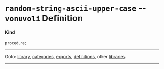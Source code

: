 

<a id='definition__vonuvoli__random-string-ascii-upper-case'></a>

# `random-string-ascii-upper-case` -- `vonuvoli` Definition


<a id='definition__vonuvoli__random-string-ascii-upper-case__kind'></a>

#### Kind

`procedure`;

----

Goto: [library](../../vonuvoli/_index.md#library__vonuvoli), [categories](../../vonuvoli/categories/_index.md#toc__vonuvoli__categories), [exports](../../vonuvoli/exports/_index.md#toc__vonuvoli__exports), [definitions](../../vonuvoli/definitions/_index.md#toc__vonuvoli__definitions), other [libraries](../../_libraries.md#toc__libraries).

----


